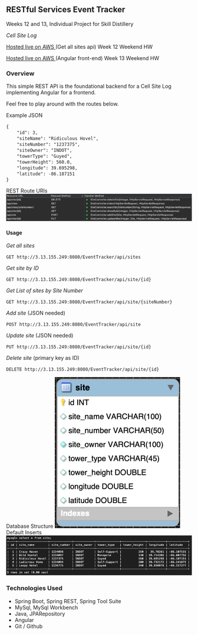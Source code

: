 ## RESTful Services Event Tracker
Weeks 12 and 13, Individual Project for Skill Distillery


*Cell Site Log*

[Hosted live on AWS ](http://caseyasher.info/apps/EventTracker/api/sites) (Get all sites api) Week 12 Weekend HW

[Hosted live on AWS ](http://caseyasher.info/apps/EventTracker/) (Angular front-end) Week 13 Weekend HW


### Overview
This simple REST API is the foundational backend for a Cell Site Log implementing Angular for a frontend.


Feel free to play around with the routes below.

Example JSON
```
{
    "id": 3,
    "siteName": "Ridiculous Hovel",
    "siteNumber": "1237375",
    "siteOwner": "INDOT",
    "towerType": "Guyed",
    "towerHeight": 560.0,
    "longitude": 39.695298,
    "latitude": -86.187151
}
```
REST Route URIs
![RouteURIs](Images/RouteURIs.jpg)

#### Usage
*Get all sites*
```
GET http://3.13.155.249:8080/EventTracker/api/sites
```
*Get site by ID*
```
GET http://3.13.155.249:8080/EventTracker/api/site/{id}
```
*Get List of sites by Site Number*
```
GET http://3.13.155.249:8080/EventTracker/api/site/{siteNumber}
```
*Add site* (JSON needed)
```
POST http://3.13.155.249:8080/EventTracker/api/site
```
*Update site* (JSON needed)
```
PUT http://3.13.155.249:8080/EventTracker/api/site/{id}
```
*Delete site* (primary key as ID)
```
DELETE http://3.13.155.249:8080/EventTracker/api/site/{id}
```

Database Structure
![EER Diagram](Images/EERDiagram.jpg)
Default Inserts
![SQL table](Images/defaultInserts.jpg)

### Technologies Used
* Spring Boot, Spring REST, Spring Tool Suite
* MySql, MySql Workbench
* Java, JPARepository
* Angular
* Git / Github
